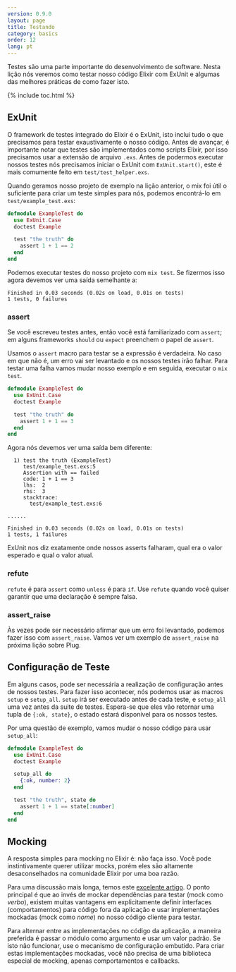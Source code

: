 ```yaml
---
version: 0.9.0
layout: page
title: Testando
category: basics
order: 12
lang: pt
---
```


Testes são uma parte importante do desenvolvimento de software. Nesta lição nós veremos como testar nosso código Elixir com ExUnit e algumas das melhores práticas de como fazer isto.

{% include toc.html %}

## ExUnit

O framework de testes integrado do Elixir é o ExUnit, isto inclui tudo o que precisamos para testar exaustivamente o nosso código. Antes de avançar, é importante notar que testes são implementados como scripts Elixir, por isso precisamos usar a extensão de arquivo `.exs`. Antes de podermos executar nossos testes nós precisamos iniciar o ExUnit com `ExUnit.start()`, este é mais comumente feito em `test/test_helper.exs`.

Quando geramos nosso projeto de exemplo na lição anterior, o mix foi útil o suficiente para criar um teste simples para nós, podemos encontrá-lo em `test/example_test.exs`:

```elixir
defmodule ExampleTest do
  use ExUnit.Case
  doctest Example

  test "the truth" do
    assert 1 + 1 == 2
  end
end
```

Podemos executar testes do nosso projeto com `mix test`. Se fizermos isso agora devemos ver uma saída semelhante a:

```shell
Finished in 0.03 seconds (0.02s on load, 0.01s on tests)
1 tests, 0 failures
```

### assert

Se você escreveu testes antes, então você está familiarizado com `assert`; em alguns frameworks `should` ou `expect` preenchem o papel de `assert`.

Usamos o `assert` macro para testar se a expressão é verdadeira. No caso em que não é, um erro vai ser levantado e os nossos testes irão falhar. Para testar uma falha vamos mudar nosso exemplo e em seguida, executar o `mix test`.

```elixir
defmodule ExampleTest do
  use ExUnit.Case
  doctest Example

  test "the truth" do
    assert 1 + 1 == 3
  end
end
```

Agora nós devemos ver uma saída bem diferente:

```shell
  1) test the truth (ExampleTest)
     test/example_test.exs:5
     Assertion with == failed
     code: 1 + 1 == 3
     lhs:  2
     rhs:  3
     stacktrace:
       test/example_test.exs:6

......

Finished in 0.03 seconds (0.02s on load, 0.01s on tests)
1 tests, 1 failures
```

ExUnit nos diz exatamente onde nossos asserts falharam, qual era o valor esperado e qual o valor atual.

### refute

`refute` é para `assert` como `unless` é para `if`. Use `refute` quando você quiser garantir que uma declaração é sempre falsa.

### assert_raise

Às vezes pode ser necessário afirmar que um erro foi levantado, podemos fazer isso com `assert_raise`. Vamos ver um exemplo de `assert_raise` na próxima lição sobre Plug.

## Configuração de Teste

Em alguns casos, pode ser necessária a realização de configuração antes de nossos testes. Para fazer isso acontecer, nós podemos usar as macros `setup` e `setup_all`. `setup` irá ser executado antes de cada teste, e `setup_all` uma vez antes da suite de testes. Espera-se que eles vão retornar uma tupla de `{:ok, state}`, o estado estará disponível para os nossos testes.

Por uma questão de exemplo, vamos mudar o nosso código para usar `setup_all`:

```elixir
defmodule ExampleTest do
  use ExUnit.Case
  doctest Example

  setup_all do
    {:ok, number: 2}
  end

  test "the truth", state do
    assert 1 + 1 == state[:number]
  end
end
```

## Mocking

A resposta simples para mocking no Elixir é: não faça isso. Você pode instintivamente querer utilizar mocks, porém eles são altamente desaconselhados na comunidade Elixir por uma boa razão.

Para uma discussão mais longa, temos este [excelente artigo](http://blog.plataformatec.com.br/2015/10/mocks-and-explicit-contracts/). O ponto principal é que ao invés de mockar dependências para testar (mock como *verbo*), existem muitas vantagens em explicitamente definir interfaces (comportamentos) para código fora da aplicação e usar implementações mockadas (mock como *nome*) no nosso código cliente para testar.

Para alternar entre as implementações no código da aplicação, a maneira preferida é passar o módulo como argumento e usar um valor padrão. Se isto não funcionar, use o mecanismo de configuração embutido. Para criar estas implementações mockadas, você não precisa de uma biblioteca especial de mocking, apenas comportamentos e callbacks.

